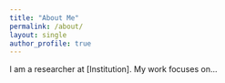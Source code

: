 ```yaml
---
title: "About Me"
permalink: /about/
layout: single
author_profile: true
---
```


I am a researcher at [Institution]. My work focuses on...
